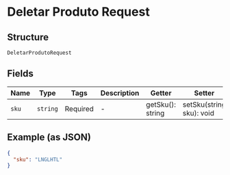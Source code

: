 
# Deletar Produto Request

## Structure

`DeletarProdutoRequest`

## Fields

| Name | Type | Tags | Description | Getter | Setter |
|  --- | --- | --- | --- | --- | --- |
| `sku` | `string` | Required | - | getSku(): string | setSku(string sku): void |

## Example (as JSON)

```json
{
  "sku": "LNGLHTL"
}
```

